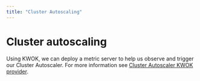 ```yaml
---
title: "Cluster Autoscaling"
---
```


# Cluster autoscaling

Using KWOK, we can deploy a metric server to help us observe and trigger our Cluster Autoscaler.
For more information see
[Cluster Autoscaler KWOK provider](https://github.com/kubernetes/autoscaler/tree/master/cluster-autoscaler/cloudprovider/kwok).
